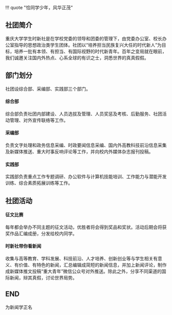 !!! quote "恰同学少年，风华正茂"

## 社团简介  
重庆大学学生时新社是在学校党委的领导和团委的管理下，由党委办公室、校长办公室指导的思想政治类学生团体。社团以“培养担当民族复兴大任的时代新人”为目标，培养一批有本领、有担当、有国际视野的时代新青年。百年之变局就在眼前，我们诚邀关注国内外热点、心系全球的有识之士，洞悉世界的真真假假。  

## 部门划分  
社团设综合部、采编部、实践部三个部门。  
#### 综合部  
综合部负责社团内部建设、人员选拔及管理、人员奖惩及考核、后勤服务、社团活动管理、对外宣传联络等工作。  
#### 采编部  
负责文字处理和政务信息采编、时政要闻信息采编、国内外高教科技前沿信息采集及新媒体推送、重大时事反响评论等工作，并向校内外媒体杂志报刊投稿。  
#### 实践部  
实践部负责重点工作专题调研、办公软件与计算机技能培训、工作能力与潜能开发训练、综合素质拓展训练等工作。  

## 社团活动  
#### 征文比赛  
每年都会举办不同主题的征文活动，优胜者将会得到奖品和奖状。活动后期会将获奖作品汇编成册，分发给校内同学。  
#### 时新社带你看新闻  
收集与高等教育、学科发展、科技前沿、人才培养、创新创业等与学生相关有意义、有价值、有特色的新闻，汇总编辑成简短的新闻信息，并加上新闻评论，制作成新媒体推文投稿“重大青年”微信公众号对外推送。除此之外，分享不同渠道的国际新闻，辩其真假，讨论世界局势。  

## END  
为新闻学正名  